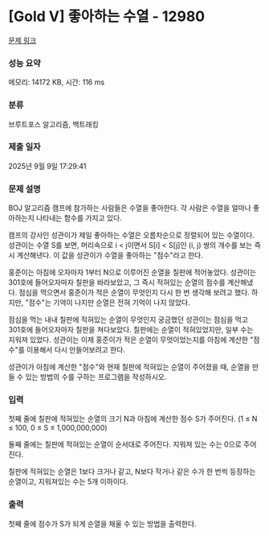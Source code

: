 # [Gold V] 좋아하는 수열 - 12980 

[문제 링크](https://www.acmicpc.net/problem/12980) 

### 성능 요약

메모리: 14172 KB, 시간: 116 ms

### 분류

브루트포스 알고리즘, 백트래킹

### 제출 일자

2025년 9월 9일 17:29:41

### 문제 설명

<p>BOJ 알고리즘 캠프에 참가하는 사람들은 수열을 좋아한다. 각 사람은 수열을 얼마나 좋아하는지 나타내는 함수를 가지고 있다.</p>

<p>캠프의 강사인 성관이가 제일 좋아하는 수열은 오름차순으로 정렬되어 있는 수열이다. 성관이는 수열 S를 보면, 머리속으로 i < j이면서 S[i] < S[j]인 (i, j) 쌍의 개수를 보는 즉시 계산해낸다. 이 값을 성관이가 수열을 좋아하는 "점수"라고 한다.</p>

<p>홍준이는 아침에 오자마자 1부터 N으로 이루어진 순열을 칠판에 적어놓았다. 성관이는 301호에 들어오자마자 칠판을 바라보았고, 그 즉시 적혀있는 순열의 점수를 계산해냈다. 점심을 먹으면서 홍준이가 적은 순열이 무엇인지 다시 한 번 생각해 보려고 했다. 하지만, "점수"는 기억이 나지만 순열은 전혀 기억이 나지 않았다.</p>

<p>점심을 먹는 내내 칠판에 적혀있는 순열이 무엇인지 궁금했던 성관이는 점심을 먹고 301호에 들어오자마자 칠판을 쳐다보았다. 칠판에는 순열이 적혀있었지만, 일부 수는 지워져 있었다. 성관이는 이제 홍준이가 적은 순열이 무엇이었는지를 아침에 계산한 "점수"를 이용해서 다시 만들어보려고 한다.</p>

<p>성관이가 아침에 계산한 "점수"와 현재 칠판에 적혀있는 순열이 주어졌을 때, 순열을 만들 수 있는 방법의 수를 구하는 프로그램을 작성하시오.</p>

### 입력 

 <p>첫째 줄에 칠판에 적혀있는 순열의 크기 N과 아침에 계산한 점수 S가 주어진다. (1 ≤ N ≤ 100, 0 ≤ S ≤ 1,000,000,000)</p>

<p>둘째 줄에는 칠판에 적혀있는 순열이 순서대로 주어진다. 지워져 있는 수는 0으로 주어진다.</p>

<p>칠판에 적혀있는 순열은 1보다 크거나 같고, N보다 작거나 같은 수가 한 번씩 등장하는 순열이고, 지워져있는 수는 5개 이하이다.</p>

### 출력 

 <p>첫째 줄에 점수가 S가 되게 순열을 채울 수 있는 방법을 출력한다.</p>

